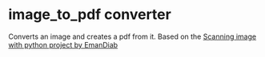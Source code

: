 # image_to_pdf converter

Converts an image and creates a pdf from it. Based on the [Scanning image with python project by EmanDiab](https://github.com/EmanDiab/Scanning-image-with-python)
